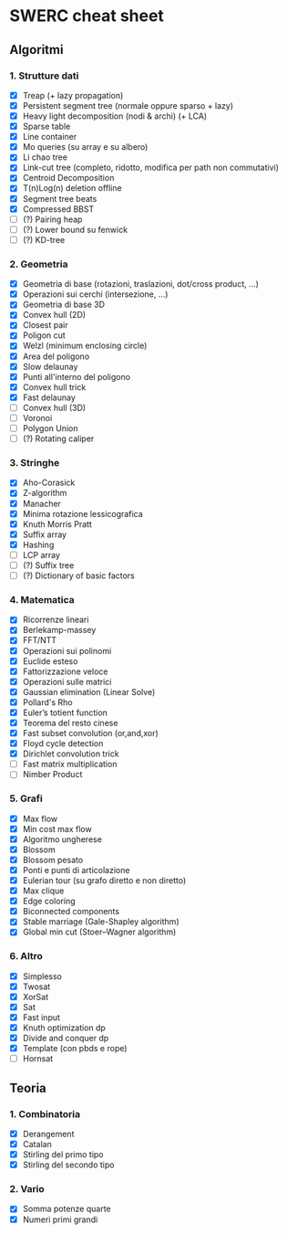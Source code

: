 # SWERC cheat sheet

## Algoritmi

### 1. Strutture dati

- [x] Treap (+ lazy propagation)
- [x] Persistent segment tree (normale oppure sparso + lazy)
- [x] Heavy light decomposition (nodi & archi) (+ LCA)
- [x] Sparse table
- [x] Line container
- [x] Mo queries (su array e su albero)
- [x] Li chao tree
- [x] Link-cut tree (completo, ridotto, modifica per path non commutativi)
- [x] Centroid Decomposition
- [x] T(n)Log(n) deletion offline
- [x] Segment tree beats
- [x] Compressed BBST
- [ ] (?) Pairing heap
- [ ] (?) Lower bound su fenwick
- [ ] (?) KD-tree

### 2. Geometria

- [x] Geometria di base (rotazioni, traslazioni, dot/cross product, ...)
- [x] Operazioni sui cerchi (intersezione, ...)
- [x] Geometria di base 3D
- [x] Convex hull (2D)
- [x] Closest pair
- [x] Poligon cut
- [x] Welzl (minimum enclosing circle)
- [x] Area del poligono
- [x] Slow delaunay
- [x] Punti all'interno del poligono
- [x] Convex hull trick
- [x] Fast delaunay 
- [ ] Convex hull (3D)
- [ ] Voronoi
- [ ] Polygon Union
- [ ] (?) Rotating caliper

### 3. Stringhe

- [x] Aho-Corasick
- [x] Z-algorithm
- [x] Manacher
- [x] Minima rotazione lessicografica
- [x] Knuth Morris Pratt
- [x] Suffix array
- [x] Hashing
- [ ] LCP array
- [ ] (?) Suffix tree
- [ ] (?) Dictionary of basic factors

### 4. Matematica

- [x] Ricorrenze lineari
- [x] Berlekamp-massey
- [x] FFT/NTT
- [x] Operazioni sui polinomi
- [x] Euclide esteso
- [x] Fattorizzazione veloce
- [x] Operazioni sulle matrici
- [x] Gaussian elimination (Linear Solve)
- [x] Pollard's Rho
- [x] Euler’s totient function
- [x] Teorema del resto cinese
- [x] Fast subset convolution (or,and,xor)
- [x] Floyd cycle detection
- [x] Dirichlet convolution trick
- [ ] Fast matrix multiplication
- [ ] Nimber Product

### 5. Grafi

- [x] Max flow
- [x] Min cost max flow
- [x] Algoritmo ungherese
- [x] Blossom
- [x] Blossom pesato
- [x] Ponti e punti di articolazione
- [x] Eulerian tour (su grafo diretto e non diretto)
- [x] Max clique
- [x] Edge coloring
- [x] Biconnected components
- [x] Stable marriage (Gale-Shapley algorithm)
- [x] Global min cut (Stoer–Wagner algorithm)

### 6. Altro

- [x] Simplesso
- [x] Twosat
- [x] XorSat
- [x] Sat
- [x] Fast input
- [x] Knuth optimization dp
- [x] Divide and conquer dp
- [x] Template (con pbds e rope)
- [ ] Hornsat

## Teoria

### 1. Combinatoria

- [x] Derangement
- [x] Catalan
- [x] Stirling del primo tipo
- [x] Stirling del secondo tipo

### 2. Vario
- [x] Somma potenze quarte
- [x] Numeri primi grandi 
